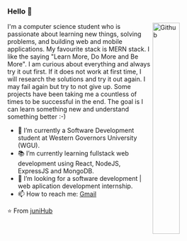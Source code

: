 ### Hello 👋

<img width="35%" align="right" alt="Github" src="https://media.giphy.com/media/L1R1tvI9svkIWwpVYr/giphy.gif" />

I'm a computer science student who is passionate about learning new things, solving problems, and building web and mobile applications. My favourite stack is MERN stack.
I like the saying "Learn More, Do More and Be More". I am curious about everything and always try it out first. If it does not work at first time, I will research the solutions and try it out again. I may fail again but try to not give up. Some projects have been taking me a countless of times to be successful in the end. The goal is I can learn something new and understand something better :-)

- 🔭 I’m currently a Software Development student at Western Governors University (WGU).
- 📚 I’m currently learning fullstack web development using React, NodeJS, ExpressJS and MongoDB.
- 👯 I’m looking for a software development | web aplication development internship. 
- 📫 How to reach me: [Gmail](mailto:junitiennguyen@gmail.com)

⭐️ From [juniHub](https://github.com/juniHub)
